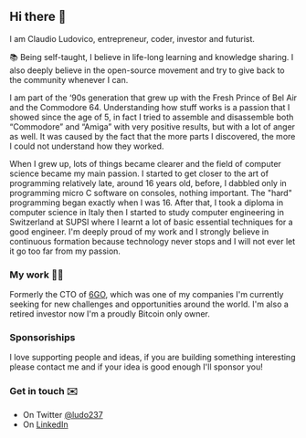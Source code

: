 ## Hi there 👋

I am Claudio Ludovico, entrepreneur, coder, investor and futurist.

📚 Being self-taught, I believe in life-long learning and knowledge sharing. 
I also deeply believe in the open-source movement and try to give back to the community whenever I can.

I am part of the ‘90s generation that grew up with the Fresh Prince of Bel Air and the Commodore 64. Understanding how stuff works is a passion that I showed since the age of 5, in fact I tried to assemble and disassemble both “Commodore” and “Amiga” with very positive results, but with a lot of anger as well. It was caused by the fact that the more parts I discovered, the more I could not understand how they worked.

When I grew up, lots of things became clearer and the field of computer science became my main passion. I started to get closer to the art of programming relatively late, around 16 years old, before, I dabbled only in programming micro C software on consoles, nothing important. The "hard" programming began exactly when I was 16. After that, I took a diploma in computer science in Italy then I started to study computer engineering in Switzerland at SUPSI where I learnt a lot of basic essential techniques for a good engineer. I'm deeply proud of my work and I strongly believe in continuous formation because technology never stops and I will not ever let it go too far from my passion. 

### My work 👨‍💻

Formerly the CTO of [6GO](https://6go.eu), which was one of my companies I'm currently seeking for new challenges and opportunities around the world. I'm also a retired investor now I'm a proudly Bitcoin only owner.

### Sponsoriships

I love supporting people and ideas, if you are building something interesting please contact me and if your idea is good enough I'll sponsor you!

### Get in touch ✉️

- On Twitter [@ludo237](https://twitter.com/ludo237)
- On [LinkedIn](https://www.linkedin.com/in/claudio-ludovico-panetta-85b8903a/)
